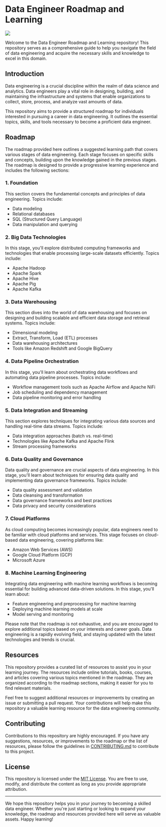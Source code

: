 # Data Engineer Roadmap and Learning
<img src="https://www.qnrl.com/wp-content/uploads/2022/02/Data-Engineer-Quorum.jpg">
<!-- https://s3-eu-west-1.amazonaws.com/landingi-editor-uploads/FtlCnhRe/data_engineering_img1.png -->


Welcome to the Data Engineer Roadmap and Learning repository! This repository serves as a comprehensive guide to help you navigate the field of data engineering and acquire the necessary skills and knowledge to excel in this domain.

## Introduction

Data engineering is a crucial discipline within the realm of data science and analytics. Data engineers play a vital role in designing, building, and maintaining the infrastructure and systems that enable organizations to collect, store, process, and analyze vast amounts of data.

This repository aims to provide a structured roadmap for individuals interested in pursuing a career in data engineering. It outlines the essential topics, skills, and tools necessary to become a proficient data engineer.

## Roadmap

The roadmap provided here outlines a suggested learning path that covers various stages of data engineering. Each stage focuses on specific skills and concepts, building upon the knowledge gained in the previous stages. The roadmap is designed to provide a progressive learning experience and includes the following sections:

### 1. Foundation

This section covers the fundamental concepts and principles of data engineering. Topics include:

- Data modeling
- Relational databases
- SQL (Structured Query Language)
- Data manipulation and querying

### 2. Big Data Technologies

In this stage, you'll explore distributed computing frameworks and technologies that enable processing large-scale datasets efficiently. Topics include:

- Apache Hadoop
- Apache Spark
- Apache Hive
- Apache Pig
- Apache Kafka

### 3. Data Warehousing

This section dives into the world of data warehousing and focuses on designing and building scalable and efficient data storage and retrieval systems. Topics include:

- Dimensional modeling
- Extract, Transform, Load (ETL) processes
- Data warehousing architectures
- Tools like Amazon Redshift and Google BigQuery

### 4. Data Pipeline Orchestration

In this stage, you'll learn about orchestrating data workflows and automating data pipeline processes. Topics include:

- Workflow management tools such as Apache Airflow and Apache NiFi
- Job scheduling and dependency management
- Data pipeline monitoring and error handling

### 5. Data Integration and Streaming

This section explores techniques for integrating various data sources and handling real-time data streams. Topics include:

- Data integration approaches (batch vs. real-time)
- Technologies like Apache Kafka and Apache Flink
- Stream processing frameworks

### 6. Data Quality and Governance

Data quality and governance are crucial aspects of data engineering. In this stage, you'll learn about techniques for ensuring data quality and implementing data governance frameworks. Topics include:

- Data quality assessment and validation
- Data cleansing and transformation
- Data governance frameworks and best practices
- Data privacy and security considerations

### 7. Cloud Platforms

As cloud computing becomes increasingly popular, data engineers need to be familiar with cloud platforms and services. This stage focuses on cloud-based data engineering, covering platforms like:

- Amazon Web Services (AWS)
- Google Cloud Platform (GCP)
- Microsoft Azure

### 8. Machine Learning Engineering

Integrating data engineering with machine learning workflows is becoming essential for building advanced data-driven solutions. In this stage, you'll learn about:

- Feature engineering and preprocessing for machine learning
- Deploying machine learning models at scale
- Model serving and monitoring

Please note that the roadmap is not exhaustive, and you are encouraged to explore additional topics based on your interests and career goals. Data engineering is a rapidly evolving field, and staying updated with the latest technologies and trends is crucial.

## Resources

This repository provides a curated list of resources to assist you in your learning journey. The resources include online tutorials, books, courses, and articles covering various topics mentioned in the roadmap. They are organized according to the roadmap sections, making it easier for you to find relevant materials.

Feel free to suggest additional resources or improvements by creating an issue or submitting a pull request. Your contributions will help make this repository a valuable learning resource for the data engineering community.

## Contributing

Contributions to this repository are highly encouraged. If you have any suggestions, resources, or improvements to the roadmap or the list of resources, please follow the guidelines in [CONTRIBUTING.md](CONTRIBUTING.md) to contribute to this project.

## License

This repository is licensed under the [MIT License](LICENSE). You are free to use, modify, and distribute the content as long as you provide appropriate attribution.

---

We hope this repository helps you in your journey to becoming a skilled data engineer. Whether you're just starting or looking to expand your knowledge, the roadmap and resources provided here will serve as valuable assets. Happy learning!

